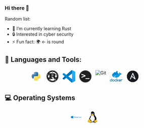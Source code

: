 ### Hi there 👋

Random list:
- 🌱 I’m currently learning Rust
- 🔒 Interested in cyber security
- ⚡ Fun fact: 🌍 <- is round

## 🧰 Languages and Tools:
<p align="center">
<img src="https://raw.githubusercontent.com/github/explore/80688e429a7d4ef2fca1e82350fe8e3517d3494d/topics/python/python.png" alt="Python" height="40" style="vertical-align:top; margin:4px">
<img src="https://raw.githubusercontent.com/github/explore/main/topics/rust/rust.png" alt="Rust" height="40" style="vertical-align:top; margin:4px">
<img src="https://raw.githubusercontent.com/github/explore/80688e429a7d4ef2fca1e82350fe8e3517d3494d/topics/visual-studio-code/visual-studio-code.png" alt="VS Code" height="40" style="vertical-align:top; margin:4px">
<img src="https://raw.githubusercontent.com/github/explore/80688e429a7d4ef2fca1e82350fe8e3517d3494d/topics/terminal/terminal.png" alt="Terminal" height="40" style="vertical-align:top; margin:4px">
<img src="https://github.com/hussainweb/hussainweb/raw/main/icons/git.png" alt="Git" height="40" style="vertical-align:top; margin:4px">
<img src="https://github.com/github/explore/raw/80688e429a7d4ef2fca1e82350fe8e3517d3494d/topics/docker/docker.png" alt="Docker" height="40" style="vertical-align:top; margin:4px">
<img src="https://github.com/github/explore/raw/80688e429a7d4ef2fca1e82350fe8e3517d3494d/topics/ansible/ansible.png" alt="Ansible" height="40" style="vertical-align:top; margin:4px">

</p>

## 💻 Operating Systems
<p align="center">
<img src="https://raw.githubusercontent.com/github/explore/main/topics/windows/windows.png" alt="Linux" height="40" style="vertical-align:top; margin:4px">
<img src="https://raw.githubusercontent.com/github/explore/main/topics/linux/linux.png" alt="Windows" height="40" style="vertical-align:top; margin:4px">
</p>